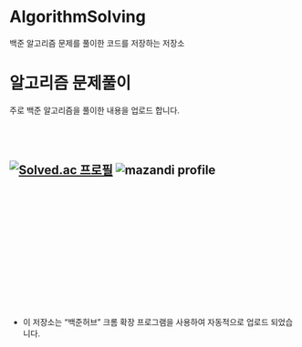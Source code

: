 # AlgorithmSolving
백준 알고리즘 문제를 풀이한 코드를 저장하는 저장소

# 알고리즘 문제풀이

주로 백준 알고리즘을 풀이한 내용을 업로드 합니다.
  
  
  
  </br></br>
[![Solved.ac 프로필](http://mazassumnida.wtf/api/v2/generate_badge?boj=ansxotj06)](https://solved.ac/ansxotj06)
![mazandi profile](http://mazandi.herokuapp.com/api?handle=ansxotj06&theme=warm)  
</br></br></br></br></br></br></br></br></br>
---

- 이 저장소는 “백준허브” 크롬 확장 프로그램을 사용하여 자동적으로 업로드 되었습니다.
